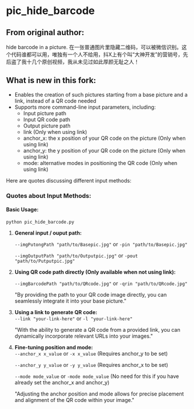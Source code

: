 # pic_hide_barcode
## From original author:

hide barcode in a picture. 在一张普通图片里隐藏二维码，可以被微信识别。这个代码谁都可以用，唯独有一个人不给用，抖X上有个叫“大神开发”的营销号，先后盗了我十几个原创视频，我从未见过如此厚颜无耻之人！

## What is new in this fork:

- Enables the creation of such pictures starting from a base picture and a link, instead of a QR code needed
- Supports more command-line input parameters, including:
  - Input picture path
  - Input QR code path
  - Output picture path
  - link (Only when using link)
  - anchor_x: the x position of your QR code on the picture (Only when using link)
  - anchor_y: the y position of your QR code on the picture (Only when using link)
  - mode: alternative modes in positioning the QR code (Only when using link)

Here are quotes discussing different input methods:

### Quotes about Input Methods:

#### Basic Usage:

```python pic_hide_barcode.py```

1. **General input / ouput path:**
   
   ```--imgPutongPath "path/to/Basepic.jpg"``` or ```-pin "path/to/Basepic.jpg"```
   
   ```--imgOutputPath "path/to/Outputpic.jpg"``` or ```-pout "path/to/Putputpic.jpg"```  
2. **Using QR code path directly (Only available when not using link):**
   
   ```--imgBarcodePath "path/to/QRcode.jpg"``` or ```-qrin "path/to/QRcode.jpg"```
   
   "By providing the path to your QR code image directly, you can seamlessly integrate it into your base picture."

3. **Using a link to generate QR code:**  
   ```--link "your-link-here"``` or ```-l "your-link-here"```
   
   "With the ability to generate a QR code from a provided link, you can dynamically incorporate relevant URLs into your images."

4. **Fine-tuning position and mode:**  
   ```--anchor_x x_value``` or ```-x x_value```  (Requires anchor_y to be set)
   
   ```--anchor_y y_value``` or ```-y y_value```  (Requires anchor_x to be set)
   
   ```--mode mode_value``` or ```-mode mode_value```  (No need for this if you have already set the anchor_x and anchor_y)
   
   "Adjusting the anchor position and mode allows for precise placement and alignment of the QR code within your image."


